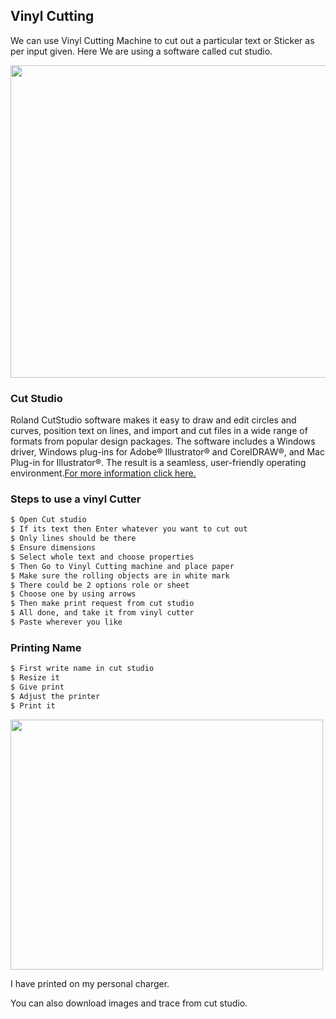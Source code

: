 ## Vinyl Cutting

We can use Vinyl Cutting Machine to cut out a particular text or Sticker as per input given. Here We are using a software called cut studio.

<img src="https://shaheenhyderk.github.io/v8.jpg" width=700 height=500>

### Cut Studio
Roland CutStudio software makes it easy to draw and edit circles and curves, position text on lines, and import and cut files in a wide range of formats from popular design packages. The software includes a Windows driver, Windows plug-ins for Adobe® Illustrator® and CorelDRAW®, and Mac Plug-in for Illustrator®. The result is a seamless, user-friendly operating environment.[For more information click here.](http://www.rolanddg.eu/en/applications/cutstudio)


### Steps to use a vinyl Cutter
```markdown
$ Open Cut studio
$ If its text then Enter whatever you want to cut out
$ Only lines should be there
$ Ensure dimensions
$ Select whole text and choose properties 
$ Then Go to Vinyl Cutting machine and place paper
$ Make sure the rolling objects are in white mark
$ There could be 2 options role or sheet 
$ Choose one by using arrows
$ Then make print request from cut studio
$ All done, and take it from vinyl cutter
$ Paste wherever you like
```

### Printing Name
```markdown
$ First write name in cut studio
$ Resize it
$ Give print
$ Adjust the printer
$ Print it
```
<Img src="https://shaheenhyderk.github.io/IMG_20170817_220427.jpg" width=500 height=400>

I have printed on my personal charger.

You can also download images and trace from cut studio.
